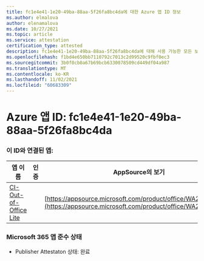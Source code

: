 ```yaml
---
title: fc1e4e41-1e20-49ba-88aa-5f26fa8bc4da에 대한 Azure 앱 ID 정보
ms.author: elmalova
author: elenamalova
ms.date: 10/27/2021
ms.topic: article
ms.service: attestation
certification_type: attested
description: fc1e4e41-1e20-49ba-88aa-5f26fa8bc4da에 대해 사용 가능한 모든 보안 및 규정 준수 정보
ms.openlocfilehash: f1bd4e650bb7110792c7013c2d99520c9fbf0ec3
ms.sourcegitcommit: 3b0f0cb0a67b69bcb6330078509cd449df04a987
ms.translationtype: MT
ms.contentlocale: ko-KR
ms.lasthandoff: 11/02/2021
ms.locfileid: "60683309"
---
```

# <a name="azure-app-id-fc1e4e41-1e20-49ba-88aa-5f26fa8bc4da"></a>Azure 앱 ID: fc1e4e41-1e20-49ba-88aa-5f26fa8bc4da


### <a name="apps-associated-with-this-id"></a>이 ID와 연결된 앱:
| **앱 이름** | **인증** | **AppSource의 보기** |
|--------------|---------------|-----------------------|
| [CI-Out-of-Office Lite](https://docs.microsoft.com/microsoft-365-app-certification/forward/WA200002748) |  | [https://appsource.microsoft.com/product/office/WA200002748](https://appsource.microsoft.com/product/office/WA200002748) |

### <a name="microsoft-365-app-compliance-status"></a>Microsoft 365 앱 준수 상태
- Publisher Attestaton 상태: 완료
